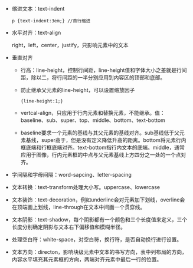 - 缩进文本：text-indent

  ```
  p {text-indent:3em;} //首行缩进
  ```

- 水平对齐：text-align

  right，left，center，justify，只影响元素中的文本

- 垂直对齐

  - 行高：line-height，控制行间距，line-height值和字体大小之差就是行间距，除以二，将行间距的一半分别应用到内容区的顶部和底部。

  - 防止继承父元素的line-height，可以设置缩放因子

    ```
    {line-height:1;}
    ```

  - vertcal-align，只应用于行内元素和替换元素，不能继承。值：baseline、sub、super、top、middle、bottom、text-bottom

  - baseline要求一个元素的基线与其父元素的基线对齐。sub基线低于父元素基线，super高于，但是没有定义降低升高的距离。bottom将元素行内框底端和行框底端对齐。text-bottom指行内文本的底端。middle，通常应用于图像，行内元素框的中点与父元素基线上方四分之一处的一个点对齐。

- 字间隔和字母间隔：word-sapcing、letter-spacing

- 文本转换：text-transform处理大小写。uppercase、lowercase

- 文本装饰：text-decoration，例如underline会对元素加下划线，overline会在顶端画上划线，line-through在文本中间画一个贯穿线。

- 文本阴影：text-shadow，每个阴影都有一个颜色和三个长度值来定义，三个长度分别确定阴影与文本右下偏移值和模糊半径。

- 处理空白符：white-space，对空白符，换行符，是否自动换行进行设置。

- 文本方向：directon，影响块级元素中文本的书写方向，表中列布局的方向，内容水平填充其元素框的方向，两端对齐元素中最后一行的位置。
